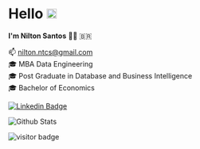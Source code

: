 # Hello <img src="https://raw.githubusercontent.com/aemmadi/aemmadi/master/wave.gif" width="20px">
**I'm Nilton Santos** :man_technologist: :brazil:

:mailbox:   nilton.ntcs@gmail.com
<br>
:mortar_board:  MBA Data Engineering
<br>
:mortar_board:  Post Graduate in Database and Business Intelligence
<br>
:mortar_board:  Bachelor of Economics

[![Linkedin Badge](https://img.shields.io/badge/-niltontadeusantos-blue?style=flat-square&logo=Linkedin&logoColor=white&link=https://https://www.linkedin.com/in/niltontadeusantos/)](https://www.linkedin.com/in/niltonsantos/)

<!--## Languages and Tools:
https://aws.amazon.com/pt/
<br>
https://www.python.org/
<br>
https://www.javascript.com/
<br>
https://git-scm.com/ -->

![Github Stats](https://github-readme-stats.vercel.app/api?username=santosnilton&count_private=true&show_icons=true&include_all_commits=true)
<br>
<!--![Top Langs](https://github-readme-stats.vercel.app/api/top-langs/?username=santosnilton&hide=TeX&layout=compact)-->

![visitor badge](https://visitor-badge.laobi.icu/badge?page_id=santosnilton.visitor-badge)
